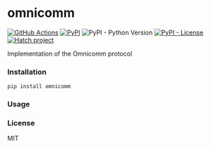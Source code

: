 # omnicomm

[![GitHub Actions](https://github.com/pikhovkin/omnicomm/workflows/build/badge.svg)](https://github.com/pikhovkin/omnicomm/actions)
[![PyPI](https://img.shields.io/pypi/v/omnicomm.svg)](https://pypi.org/project/omnicomm/)
![PyPI - Python Version](https://img.shields.io/pypi/pyversions/omnicomm.svg)
[![PyPI - License](https://img.shields.io/pypi/l/omnicomm.svg)](./LICENSE)
[![Hatch project](https://img.shields.io/badge/%F0%9F%A5%9A-Hatch-4051b5.svg)](https://github.com/pypa/hatch)

Implementation of the Omnicomm protocol

### Installation

    pip install omnicomm

### Usage


### License

MIT
